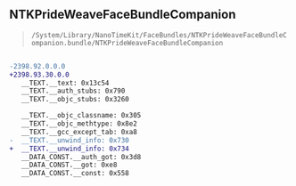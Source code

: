 ## NTKPrideWeaveFaceBundleCompanion

> `/System/Library/NanoTimeKit/FaceBundles/NTKPrideWeaveFaceBundleCompanion.bundle/NTKPrideWeaveFaceBundleCompanion`

```diff

-2398.92.0.0.0
+2398.93.30.0.0
   __TEXT.__text: 0x13c54
   __TEXT.__auth_stubs: 0x790
   __TEXT.__objc_stubs: 0x3260

   __TEXT.__objc_classname: 0x305
   __TEXT.__objc_methtype: 0x8e2
   __TEXT.__gcc_except_tab: 0xa8
-  __TEXT.__unwind_info: 0x730
+  __TEXT.__unwind_info: 0x734
   __DATA_CONST.__auth_got: 0x3d8
   __DATA_CONST.__got: 0xe8
   __DATA_CONST.__const: 0x558

```
